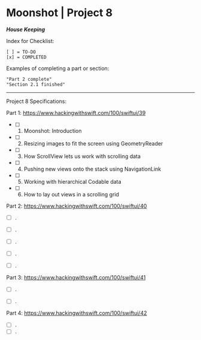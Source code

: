 
#  Moonshot | Project 8

***House Keeping***

Index for Checklist:

    [ ] = TO-DO
    [x] = COMPLETED

Examples of completing a part or section:

    "Part 2 complete"
    "Section 2.1 finished"

______
Project 8 Specifications:

Part 1: https://www.hackingwithswift.com/100/swiftui/39

- [ ] 1. Moonshot: Introduction
- [ ] 2. Resizing images to fit the screen using GeometryReader
- [ ] 3. How ScrollView lets us work with scrolling data
- [ ] 4. Pushing new views onto the stack using NavigationLink
- [ ] 5. Working with hierarchical Codable data
- [ ] 6. How to lay out views in a scrolling grid



Part 2: https://www.hackingwithswift.com/100/swiftui/40
- [ ] . 
- [ ] . 
- [ ] . 
- [ ] . 
- [ ] . 


Part 3: https://www.hackingwithswift.com/100/swiftui/41
- [ ] . 
- [ ] . 


Part 4: https://www.hackingwithswift.com/100/swiftui/42
- [ ] . 
- [ ] . 
